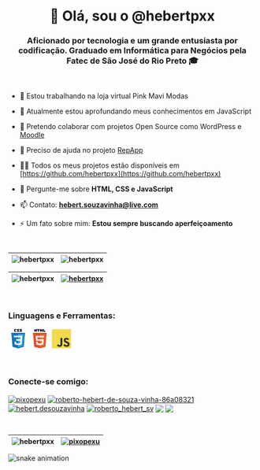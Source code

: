 <h1 align="center">👋 Olá, sou o @hebertpxx</h1>

<h3 align="center">Aficionado por tecnologia e um grande entusiasta por codificação. Graduado em Informática para Negócios pela Fatec de São José do Rio Preto 🎓</h3>

<br>

- 🔭 Estou trabalhando na loja virtual Pink Mavi Modas

- 🌱 Atualmente estou aprofundando meus conhecimentos em JavaScript

- 👯 Pretendo colaborar com projetos Open Source como WordPress e [Moodle](https://github.com/moodle)

- 🤝 Preciso de ajuda no projeto [RepApp](https://github.com/hebertpxx/REPapp)

- 👨‍💻 Todos os meus projetos estão disponíveis em [https://github.com/hebertpxx](https://github.com/hebertpxx)

- 💬 Pergunte-me sobre **HTML, CSS e JavaScript**

- 📫 Contato: **hebert.souzavinha@live.com**

- ⚡ Um fato sobre mim: **Estou sempre buscando aperfeiçoamento**

<br>

| <img src="https://github-readme-stats.vercel.app/api/top-langs?username=hebertpxx&show_icons=true&theme=dark&locale=en&layout=compact" alt="hebertpxx" /> | <img src="https://github-readme-stats.vercel.app/api?username=hebertpxx&show_icons=true&theme=dark&locale=en" alt="hebertpxx" /> |
| --- | --- |

| <img align="right" src="https://github-readme-streak-stats.herokuapp.com/?user=hebertpxx&" alt="hebertpxx" /> | <a href="https://github.com/ryo-ma/github-profile-trophy"><img src="https://github-profile-trophy.vercel.app/?username=hebertpxx&title=Commits,Repositories,Issues&theme=chalk" alt="hebertpxx"/></a> |
| --- | --- | 

<br>

<h3 align="left">Linguagens e Ferramentas:</h3>
<p align="left">
    <a href="https://www.w3schools.com/css/" target="_blank" rel="noreferrer"><img src="https://raw.githubusercontent.com/devicons/devicon/master/icons/css3/css3-original-wordmark.svg" alt="css3" width="40" height="40"/></a>
    <a href="https://www.w3.org/html/" target="_blank" rel="noreferrer"><img src="https://raw.githubusercontent.com/devicons/devicon/master/icons/html5/html5-original-wordmark.svg" alt="html5" width="40" height="40"/></a>
    <a href="https://developer.mozilla.org/en-US/docs/Web/JavaScript" target="_blank" rel="noreferrer"><img src="https://raw.githubusercontent.com/devicons/devicon/master/icons/javascript/javascript-original.svg" alt="javascript" width="40" height="40"/></a>
</p>

<br>

<h3 align="left">Conecte-se comigo:</h3>
<p align="left">
<a href="https://twitter.com/pixopexu" target="blank"><img align="center" src="https://raw.githubusercontent.com/rahuldkjain/github-profile-readme-generator/master/src/images/icons/Social/twitter.svg" alt="pixopexu" height="30" width="40" /></a>
<a href="https://linkedin.com/in/roberto-hebert-de-souza-vinha-86a08321" target="blank"><img align="center" src="https://raw.githubusercontent.com/rahuldkjain/github-profile-readme-generator/master/src/images/icons/Social/linked-in-alt.svg" alt="roberto-hebert-de-souza-vinha-86a08321" height="30" width="40" /></a>
<a href="https://fb.com/hebert.desouzavinha" target="blank"><img align="center" src="https://raw.githubusercontent.com/rahuldkjain/github-profile-readme-generator/master/src/images/icons/Social/facebook.svg" alt="hebert.desouzavinha" height="30" width="40" /></a>
<a href="https://instagram.com/roberto_hebert_sv" target="blank"><img align="center" src="https://raw.githubusercontent.com/rahuldkjain/github-profile-readme-generator/master/src/images/icons/Social/instagram.svg" alt="roberto_hebert_sv" height="30" width="40" /></a>
<a href="" target="blank"><img align="center" src="https://img.shields.io/badge/Discord-7289DA?style=for-the-badge&logo=discord&logoColor=white"/></a>
<a href="https://www.frontendmentor.io/profile/hebertpxx" target="blank"><img align="center" src="https://www.frontendmentor.io/static/images/logo-desktop.svg"></a>
</p>

<br>

| <img src="https://komarev.com/ghpvc/?username=hebertpxx&label=Profile%20views&color=0e75b6&style=flat" alt="hebertpxx" /> | <a href="https://twitter.com/pixopexu" target="blank"><img src="https://img.shields.io/twitter/follow/pixopexu?logo=twitter&style=for-the-badge" alt="pixopexu" /></a> |
| --- | --- |

![snake animation](https://github.com/cadudevemdobro/cadudevemdobro/blob/output/github-contribution-grid-snake.svg)

<!---
Sem comentários por ora
--->
